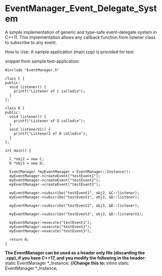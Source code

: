 # EventManager_Event_Delegate_System

A simple implementation of generic and type-safe event-delegate system in C++11.
This implementation allows any callback function from listener class to subscribe to any event.


How to Use:
A sample application (main.cpp) is provided for test.

snippet from sample test-application:
```
#include "EventManager.h"

class C {
public:
  void listener() {
    printf("Listener of C called\n");
  }
};

class D {
public:
  void listener() {
    printf("Listener of D called\n");
  }
  void listenerV1() {
    printf("Listener2 of D called\n");
  }
};

int main() {

  C *obj2 = new C;
  D *obj3 = new D;
  
  EventManager *myEventManager = EventManager::Instance();
  myEventManager->createEvent("testEvent1");
  myEventManager->createEvent("testEvent2");  
  myEventManager->createEvent("testEvent3");  

  myEventManager->subscribe("testEvent1", obj2, &C::listener);
  myEventManager->subscribe("testEvent1", obj3, &D::listener);
  
  myEventManager->subscribe("testEvent2", obj3, &D::listener);
  
  myEventManager->subscribe("testEvent3", obj3, &D::listenerV1);
  
  myEventManager->execute("testEvent1");
  myEventManager->execute("testEvent2");  
  myEventManager->execute("testEvent3");
  
  return 0;
}
```
**The EventManager can be used as a header only file (discarding the .cpp), if you have C++17, and you modify the following in the header:**
static EventManager *_Instance;
**//Change this to:**
inline static EventManager *_Instance;

